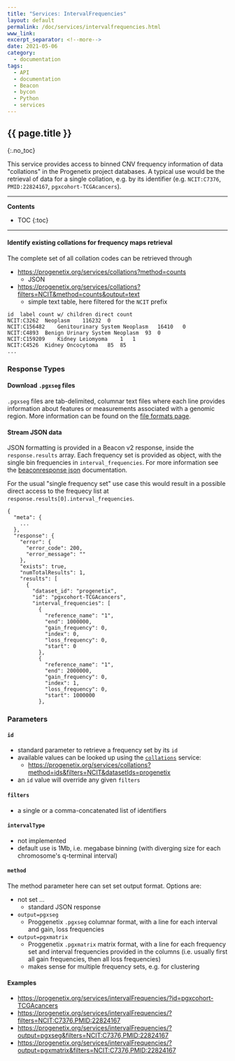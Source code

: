 ```yaml
---
title: "Services: IntervalFrequencies"
layout: default
permalink: /doc/services/intervalfrequencies.html
www_link:
excerpt_separator: <!--more-->
date: 2021-05-06
category:
  - documentation
tags:
  - API
  - documentation
  - Beacon
  - bycon
  - Python
  - services
---
```


## {{ page.title }}
{:.no_toc}

This service provides access to binned CNV frequency information of data
"collations" in the Progenetix project databases. A typical use would be the
retrieval of data for a single collation, e.g. by its identifier (e.g.
`NCIT:C7376`, `PMID:22824167`, `pgxcohort-TCGAcancers`).

<!--more-->

----
**Contents**
* TOC
{:toc}
----

#### Identify existing collations for frequency maps retrieval

The complete set of all collation codes can be retrieved through

* <https://progenetix.org/services/collations?method=counts>
  - JSON
* <https://progenetix.org/services/collations?filters=NCIT&method=counts&output=text>
  - simple text table, here filtered for the `NCIT` prefix


```
id  label count w/ children direct count
NCIT:C3262	Neoplasm	116232	0
NCIT:C156482	Genitourinary System Neoplasm	16410	0
NCIT:C4893	Benign Urinary System Neoplasm	93	0
NCIT:C159209	Kidney Leiomyoma	1	1
NCIT:C4526	Kidney Oncocytoma	85	85
...
```

### Response Types

#### Download `.pgxseg` files

`.pgxseg` files are tab-delimited, columnar text files where each line provides
information about features or measurements associated with a genomic region.
More information can be found on the [file formats page](/doc/fileformats.html).

#### Stream JSON data

JSON formatting is provided in a Beacon v2 response, inside the `response.results`
array. Each frequency set is provided as object, with the single bin frequencies
in `interval_frequencies`. For more information see the [beaconresponse json](/doc/beaconresponse-json.html) documentation.

For the usual "single frequency set" use case this would result in a possible
direct access to the frequecy list at `response.results[0].interval_frequencies`.

```
{
  "meta": {
    ...
  },
  "response": {
    "error": {
      "error_code": 200,
      "error_message": ""
    },
    "exists": true,
    "numTotalResults": 1,
    "results": [
      {
        "dataset_id": "progenetix",
        "id": "pgxcohort-TCGAcancers",
        "interval_frequencies": [
          {
            "reference_name": "1",
            "end": 1000000,
            "gain_frequency": 0,
            "index": 0,
            "loss_frequency": 0,
            "start": 0
          },
          {
            "reference_name": "1",
            "end": 2000000,
            "gain_frequency": 0,
            "index": 1,
            "loss_frequency": 0,
            "start": 1000000
          },
```

### Parameters

#### `id`

* standard parameter to retrieve a frequency set by its `id`
* available values can be looked up using the [`collations`](collations.md)
service:
  - <https://progenetix.org/services/collations?method=ids&filters=NCIT&datasetIds=progenetix>
* an `id` value will override any given `filters`

#### `filters`

* a single or a comma-concatenated list of identifiers

#### `intervalType`

* not implemented
* default use is 1Mb, i.e. megabase binning (with diverging size for each
chromosome's q-terminal interval)

#### `method`

The method parameter here can set set output format. Options are:

* not set ...
  - standard JSON response
* `output=pgxseg`
  - Proggenetix `.pgxseg` columnar format, with a line for each interval and gain, loss frequencies
* `output=pgxmatrix`
  - Proggenetix `.pgxmatrix` matrix format, with a line for each frequency set and interval frequencies provided in the columns (i.e. usually first all gain frequencies, then all loss frequencies)
  - makes sense for multiple frequency sets, e.g. for clustering

#### Examples

* <https://progenetix.org/services/intervalFrequencies/?id=pgxcohort-TCGAcancers>
* <https://progenetix.org/services/intervalFrequencies/?filters=NCIT:C7376,PMID:22824167>
* <https://progenetix.org/services/intervalFrequencies/?output=pgxseg&filters=NCIT:C7376,PMID:22824167>
* <https://progenetix.org/services/intervalFrequencies/?output=pgxmatrix&filters=NCIT:C7376,PMID:22824167>
